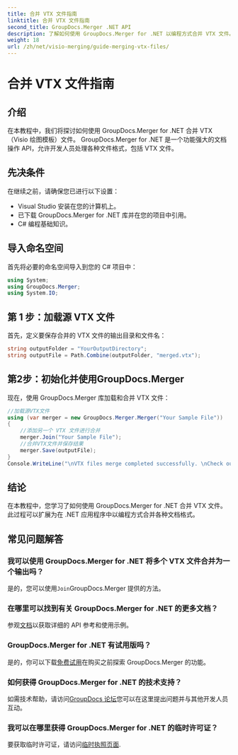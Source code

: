 ```yaml
---
title: 合并 VTX 文件指南
linktitle: 合并 VTX 文件指南
second_title: GroupDocs.Merger .NET API
description: 了解如何使用 GroupDocs.Merger for .NET 以编程方式合并 VTX 文件。带有代码示例的分步指南。
weight: 18
url: /zh/net/visio-merging/guide-merging-vtx-files/
---
```


# 合并 VTX 文件指南

## 介绍
在本教程中，我们将探讨如何使用 GroupDocs.Merger for .NET 合并 VTX（Visio 绘图模板）文件。 GroupDocs.Merger for .NET 是一个功能强大的文档操作 API，允许开发人员处理各种文件格式，包括 VTX 文件。
## 先决条件
在继续之前，请确保您已进行以下设置：
- Visual Studio 安装在您的计算机上。
- 已下载 GroupDocs.Merger for .NET 库并在您的项目中引用。
- C# 编程基础知识。

## 导入命名空间
首先将必要的命名空间导入到您的 C# 项目中：
```csharp
using System; 
using GroupDocs.Merger;
using System.IO;
```
## 第 1 步：加载源 VTX 文件
首先，定义要保存合并的 VTX 文件的输出目录和文件名：
```csharp
string outputFolder = "YourOutputDirectory";
string outputFile = Path.Combine(outputFolder, "merged.vtx");
```
## 第2步：初始化并使用GroupDocs.Merger
现在，使用 GroupDocs.Merger 库加载和合并 VTX 文件：
```csharp
//加载源VTX文件
using (var merger = new GroupDocs.Merger.Merger("Your Sample File"))
{
    //添加另一个 VTX 文件进行合并
    merger.Join("Your Sample File");
    //合并VTX文件并保存结果
    merger.Save(outputFile);
}
Console.WriteLine("\nVTX files merge completed successfully. \nCheck output in {0}", outputFolder);
```

## 结论
在本教程中，您学习了如何使用 GroupDocs.Merger for .NET 合并 VTX 文件。此过程可以扩展为在 .NET 应用程序中以编程方式合并各种文档格式。

## 常见问题解答
### 我可以使用 GroupDocs.Merger for .NET 将多个 VTX 文件合并为一个输出吗？
是的，您可以使用`Join`GroupDocs.Merger 提供的方法。
### 在哪里可以找到有关 GroupDocs.Merger for .NET 的更多文档？
参观[文档](https://tutorials.groupdocs.com/merger/net/)以获取详细的 API 参考和使用示例。
### GroupDocs.Merger for .NET 有试用版吗？
是的，你可以下载[免费试用](https://releases.groupdocs.com/)在购买之前探索 GroupDocs.Merger 的功能。
### 如何获得 GroupDocs.Merger for .NET 的技术支持？
如需技术帮助，请访问[GroupDocs 论坛](https://forum.groupdocs.com/c/merger/32)您可以在这里提出问题并与其他开发人员互动。
### 我可以在哪里获得 GroupDocs.Merger for .NET 的临时许可证？
要获取临时许可证，请访问[临时执照页面](https://purchase.groupdocs.com/temporary-license/).